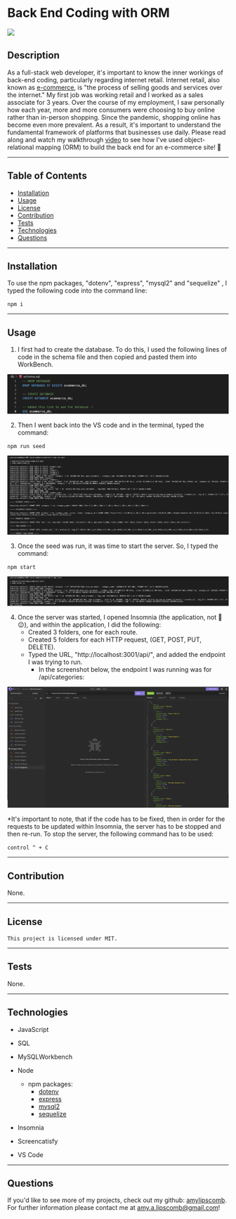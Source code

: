 # Back End Coding with ORM 
<img src="https://img.shields.io/badge/License-MIT-ff69b4.svg">

## Description

As a full-stack web developer, it's important to know the inner workings of back-end coding, particularly regarding internet retail. Internet retail, also known as [e-commerce](https://www.businessnewsdaily.com/15858-what-is-e-commerce.html), is "the process of selling goods and services over the internet." My first job was working retail and I worked as a sales associate for 3 years. Over the course of my employment, I saw personally how each year, more and more consumers were choosing to buy online rather than in-person shopping. Since the pandemic, shopping online has become even more prevalent. As a result, it's important to understand the fundamental framework of platforms that businesses use daily. Please read along and watch my walkthrough [video](https://drive.google.com/file/d/1yZHMZsA5AfTfdSt_Yp-yFhvbDcphrZtZ/view) to see how I've used object-relational mapping (ORM) to build the back end for an e-commerce site! &#129321;



----
## Table of Contents 

  * [Installation](#installation)
  * [Usage](#usage)
  * [License](#license)
  * [Contribution](#contribution)
  * [Tests](#tests)
  * [Technologies](#technologies)
  * [Questions](#questions)

---
## Installation

To use the npm packages, "dotenv", "express", "mysql2" and "sequelize" , I typed the following code into the command line:

```
npm i 
```

---

## Usage

1. I first had to create the database. To do this, I used the following lines of code in the schema file and then copied and pasted them into WorkBench. 

![schema](./assets/css/images/schemascreenshot.png)

2. Then I went back into the VS code and in the terminal, typed the command: 

```
npm run seed
```
![seed](./assets/css/images/seedscreenshot.png)

3. Once the seed was run, it was time to start the server. So, I typed the command:

```
npm start
```
![startserver](./assets/css/images/startserverscreenshot.png)

4. Once the server was started, I opened Insomnia (the application, not &#127850; &#128521;), and within the application, I did the following:
    * Created 3 folders, one for each route. 
    * Created 5 folders for each HTTP request, (GET, POST, PUT, DELETE).
    * Typed the URL, "http://localhost:3001/api/", and added the endpoint I was trying to run. 
      - In the screenshot below, the endpoint I was running was for /api/categories: 

![insomnia](./assets/css/images/insomnia.png)

*It's important to note, that if the code has to be fixed, then in order for the requests to be updated within Insomnia, the server has to be stopped and then re-run. To stop the server, the following command has to be used: 

```
control ^ + C
```

---

## Contribution

  None.

  ---

## License

```
This project is licensed under MIT.
```

---


## Tests

None.

 ---

 ## Technologies

* JavaScript
* SQL 
* MySQLWorkbench
* Node
    * npm packages:
       * [dotenv](https://www.npmjs.com/package/dotenv)
       * [express](https://www.npmjs.com/package/express)
       * [mysql2](https://www.npmjs.com/package/mysql2)
       * [sequelize](https://www.npmjs.com/package/sequelize)
        
* Insomnia 
* Screencatisfy
* VS Code

 ---

## Questions

If you'd like to see more of my projects, check out my github: [amylipscomb](https://github.com/amylipscomb).
For further information please contact me at [amy.a.lipscomb@gmail.com](mailto:amy.a.lipscomb@gmail.com)!